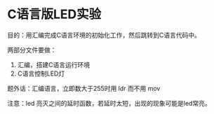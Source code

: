 # C语言版LED实验

目的：用汇编完成C语言环境的初始化工作，然后跳转到C语言代码中。

两部分文件要做：
1. 汇编，搭建C语言运行环境
2. C语言控制LED灯

题外话：汇编语言，立即数大于255时用 ldr 而不用 mov

注意：led 亮灭之间的延时函数，若延时太短，出现的现象可能是led常亮。